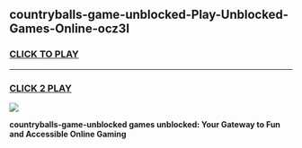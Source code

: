 
## countryballs-game-unblocked-Play-Unblocked-Games-Online-ocz3l
<h3>
<a href="https://premium76.site?title=countryballs-game-unblocked&ref=25A">CLICK TO PLAY</a></h3>
<hr>

<h3>
<a href="https://premium76.site?title=countryballs-game-unblocked&ref=25A">CLICK 2 PLAY</a>
  
</h3>

<a href="https://premium76.site?title=countryballs-game-unblocked&ref=25A"><img src="https://clearcache.store/games.png"></a>


**countryballs-game-unblocked games unblocked: Your Gateway to Fun and Accessible Online Gaming**

